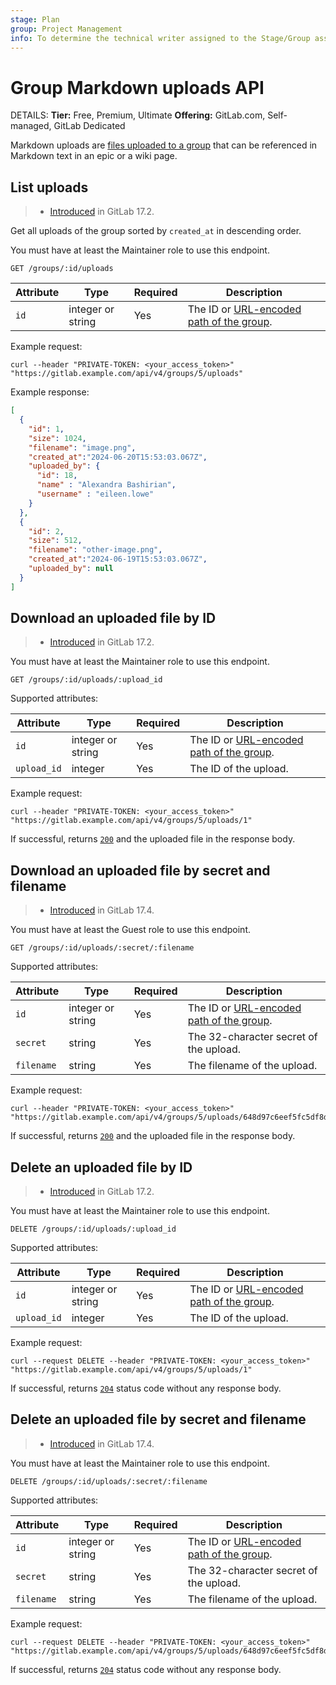 ```yaml
---
stage: Plan
group: Project Management
info: To determine the technical writer assigned to the Stage/Group associated with this page, see https://handbook.gitlab.com/handbook/product/ux/technical-writing/#assignments
---
```


# Group Markdown uploads API

DETAILS:
**Tier:** Free, Premium, Ultimate
**Offering:** GitLab.com, Self-managed, GitLab Dedicated

Markdown uploads are [files uploaded to a group](../security/user_file_uploads.md)
that can be referenced in Markdown text in an epic or a wiki page.

## List uploads

> - [Introduced](https://gitlab.com/gitlab-org/gitlab/-/merge_requests/157066) in GitLab 17.2.

Get all uploads of the group sorted by `created_at` in descending order.

You must have at least the Maintainer role to use this endpoint.

```plaintext
GET /groups/:id/uploads
```

| Attribute | Type              | Required | Description |
|-----------|-------------------|----------|-------------|
| `id`      | integer or string | Yes      | The ID or [URL-encoded path of the group](rest/index.md#namespaced-paths). |

Example request:

```shell
curl --header "PRIVATE-TOKEN: <your_access_token>" "https://gitlab.example.com/api/v4/groups/5/uploads"
```

Example response:

```json
[
  {
    "id": 1,
    "size": 1024,
    "filename": "image.png",
    "created_at":"2024-06-20T15:53:03.067Z",
    "uploaded_by": {
      "id": 18,
      "name" : "Alexandra Bashirian",
      "username" : "eileen.lowe"
    }
  },
  {
    "id": 2,
    "size": 512,
    "filename": "other-image.png",
    "created_at":"2024-06-19T15:53:03.067Z",
    "uploaded_by": null
  }
]
```

## Download an uploaded file by ID

> - [Introduced](https://gitlab.com/gitlab-org/gitlab/-/merge_requests/157066) in GitLab 17.2.

You must have at least the Maintainer role to use this endpoint.

```plaintext
GET /groups/:id/uploads/:upload_id
```

Supported attributes:

| Attribute   | Type              | Required | Description |
|-------------|-------------------|----------|-------------|
| `id`        | integer or string | Yes      | The ID or [URL-encoded path of the group](rest/index.md#namespaced-paths). |
| `upload_id` | integer           | Yes      | The ID of the upload. |

Example request:

```shell
curl --header "PRIVATE-TOKEN: <your_access_token>" "https://gitlab.example.com/api/v4/groups/5/uploads/1"
```

If successful, returns [`200`](rest/troubleshooting.md#status-codes) and the uploaded file in the response body.

## Download an uploaded file by secret and filename

> - [Introduced](https://gitlab.com/gitlab-org/gitlab/-/merge_requests/164441) in GitLab 17.4.

You must have at least the Guest role to use this endpoint.

```plaintext
GET /groups/:id/uploads/:secret/:filename
```

Supported attributes:

| Attribute   | Type              | Required | Description |
|-------------|-------------------|----------|-------------|
| `id`        | integer or string | Yes      | The ID or [URL-encoded path of the group](rest/index.md#namespaced-paths). |
| `secret`    | string            | Yes      | The 32-character secret of the upload. |
| `filename`  | string            | Yes      | The filename of the upload. |

Example request:

```shell
curl --header "PRIVATE-TOKEN: <your_access_token>" "https://gitlab.example.com/api/v4/groups/5/uploads/648d97c6eef5fc5df8d1004565b3ee5a/sample.jpg"
```

If successful, returns [`200`](rest/troubleshooting.md#status-codes) and the uploaded file in the response body.

## Delete an uploaded file by ID

> - [Introduced](https://gitlab.com/gitlab-org/gitlab/-/merge_requests/157066) in GitLab 17.2.

You must have at least the Maintainer role to use this endpoint.

```plaintext
DELETE /groups/:id/uploads/:upload_id
```

Supported attributes:

| Attribute   | Type              | Required | Description |
|-------------|-------------------|----------|-------------|
| `id`        | integer or string | Yes      | The ID or [URL-encoded path of the group](rest/index.md#namespaced-paths). |
| `upload_id` | integer           | Yes      | The ID of the upload. |

Example request:

```shell
curl --request DELETE --header "PRIVATE-TOKEN: <your_access_token>" "https://gitlab.example.com/api/v4/groups/5/uploads/1"
```

If successful, returns [`204`](rest/troubleshooting.md#status-codes) status code without any response body.

## Delete an uploaded file by secret and filename

> - [Introduced](https://gitlab.com/gitlab-org/gitlab/-/merge_requests/164441) in GitLab 17.4.

You must have at least the Maintainer role to use this endpoint.

```plaintext
DELETE /groups/:id/uploads/:secret/:filename
```

Supported attributes:

| Attribute   | Type              | Required | Description |
|-------------|-------------------|----------|-------------|
| `id`        | integer or string | Yes      | The ID or [URL-encoded path of the group](rest/index.md#namespaced-paths). |
| `secret`    | string            | Yes      | The 32-character secret of the upload. |
| `filename`  | string            | Yes      | The filename of the upload. |

Example request:

```shell
curl --request DELETE --header "PRIVATE-TOKEN: <your_access_token>" "https://gitlab.example.com/api/v4/groups/5/uploads/648d97c6eef5fc5df8d1004565b3ee5a/sample.jpg"
```

If successful, returns [`204`](rest/troubleshooting.md#status-codes) status code without any response body.
